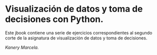 # Visualización de datos y toma de decisiones con Python. 

Este jbook contiene una serie de ejercicios correspondientes al segundo corte de la asignatura de visualización de datos y toma de decisiones. 

*Kanery Marcela.*